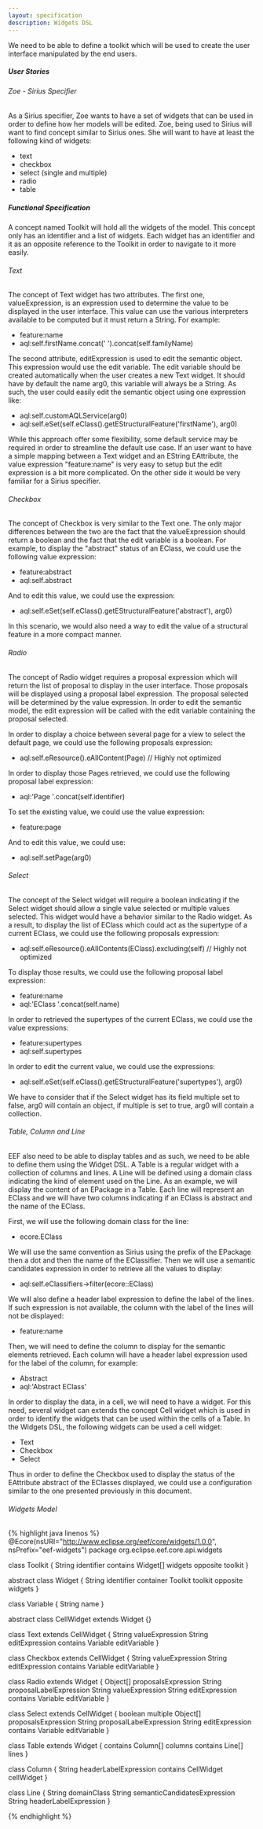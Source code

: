 ```yaml
---
layout: specification
description: Widgets DSL
---
```


We need to be able to define a toolkit which will be used to create the user interface manipulated by the end users.

##### User Stories

###### Zoe - Sirius Specifier

As a Sirius specifier, Zoe wants to have a set of widgets that can be used in order to define how her models will be edited. Zoe, being used to Sirius will want to find concept similar to Sirius ones. She will want to have at least the following kind of widgets:

* text
* checkbox
* select (single and multiple)
* radio
* table

##### Functional Specification

A concept named Toolkit will hold all the widgets of the model. This concept only has an identifier and a list of widgets. Each widget has an identifier and it as an opposite reference to the Toolkit in order to navigate to it more easily.

###### Text

The concept of Text widget has two attributes. The first one, valueExpression, is an expression used to determine the value to be displayed in the user interface. This value can use the various interpreters available to be computed but it must return a String. For example:

* feature:name
* aql:self.firstName.concat(' ').concat(self.familyName)

The second attribute, editExpression is used to edit the semantic object. This expression would use the edit variable. The edit variable should be created automatically when the user creates a new Text widget. It should have by default the name arg0, this variable will always be a String. As such, the user could easily edit the semantic object using one expression like:

* aql:self.customAQLService(arg0)
* aql:self.eSet(self.eClass().getEStructuralFeature('firstName'), arg0)

While this approach offer some flexibility, some default service may be required in order to streamline the default use case. If an user want to have a simple mapping between a Text widget and an EString EAttribute, the value expression "feature:name" is very easy to setup but the edit expression is a bit more complicated. On the other side it would be very familiar for a Sirius specifier.

###### Checkbox

The concept of Checkbox is very similar to the Text one. The only major differences between the two are the fact that the valueExpression should return a boolean and the fact that the edit variable is a boolean. For example, to display the "abstract" status of an EClass, we could use the following value expression:

* feature:abstract
* aql:self.abstract

And to edit this value, we could use the expression:

* aql:self.eSet(self.eClass().getEStructuralFeature('abstract'), arg0)

In this scenario, we would also need a way to edit the value of a structural feature in a more compact manner.

###### Radio

The concept of Radio widget requires a proposal expression which will return the list of proposal to display in the user interface. Those proposals will be displayed using a proposal label expression. The proposal selected will be determined by the value expression. In order to edit the semantic model, the edit expression will be called with the edit variable containing the proposal selected.

In order to display a choice between several page for a view to select the default page, we could use the following proposals expression:

* aql:self.eResource().eAllContent(Page) // Highly not optimized

In order to display those Pages retrieved, we could use the following proposal label expression:

* aql:'Page '.concat(self.identifier)

To set the existing value, we could use the value expression:

* feature:page

And to edit this value, we could use:

* aql:self.setPage(arg0)

###### Select

The concept of the Select widget will require a boolean indicating if the Select widget should allow a single value selected or multiple values selected. This widget would have a behavior similar to the Radio widget. As a result, to display the list of EClass which could act as the supertype of a current EClass, we could use the following proposals expression:

* aql:self.eResource().eAllContents(EClass).excluding(self) // Highly not optimized

To display those results, we could use the following proposal label expression:

* feature:name
* aql:'EClass '.concat(self.name)


In order to retrieved the supertypes of the current EClass, we could use the value expressions:

* feature:supertypes
* aql:self.supertypes

In order to edit the current value, we could use the expressions:

* aql:self.eSet(self.eClass().getEStructuralFeature('supertypes'), arg0)

We have to consider that if the Select widget has its field multiple set to false, arg0 will contain an object, if multiple is set to true, arg0 will contain a collection.

###### Table, Column and Line

EEF also need to be able to display tables and as such, we need to be able to define them using the Widget DSL. A Table is a regular widget with a collection of columns and lines. A Line will be defined using a domain class indicating the kind of element used on the Line. As an example, we will display the content of an EPackage in a Table. Each line will represent an EClass and we will have two columns indicating if an EClass is abstract and the name of the EClass.

First, we will use the following domain class for the line:

* ecore.EClass

We will use the same convention as Sirius using the prefix of the EPackage then a dot and then the name of the EClassifier. Then we will use a semantic candidates expression in order to retrieve all the values to display:

* aql:self.eClassifiers->filter(ecore::EClass)

We will also define a header label expression to define the label of the lines. If such expression is not available, the column with the label of the lines will not be displayed:

* feature:name

Then, we will need to define the column to display for the semantic elements retrieved. Each column will have a header label expression used for the label of the column, for example:

* Abstract
* aql:'Abstract EClass'

In order to display the data, in a cell, we will need to have a widget. For this need, several widget can extends the concept Cell widget which is used in order to identify the widgets that can be used within the cells of a Table. In the Widgets DSL, the following widgets can be used a cell widget:

* Text
* Checkbox
* Select

Thus in order to define the Checkbox used to display the status of the EAttribute abstract of the EClasses displayed, we could use a configuration similar to the one presented previously in this document.

###### Widgets Model

{% highlight java linenos %}
@Ecore(nsURI="http://www.eclipse.org/eef/core/widgets/1.0.0", nsPrefix="eef-widgets")
package org.eclipse.eef.core.api.widgets

class Toolkit {
  String identifier
  contains Widget[] widgets opposite toolkit
}

abstract class Widget {
  String identifier
  container Toolkit toolkit opposite widgets
}

class Variable {
  String name
}

abstract class CellWidget extends Widget {}

class Text extends CellWidget {
  String valueExpression
  String editExpression
  contains Variable editVariable
}

class Checkbox extends CellWidget {
  String valueExpression
  String editExpression
  contains Variable editVariable
}

class Radio extends Widget {
  Object[] proposalsExpression
  String proposalLabelExpression
  String valueExpression
  String editExpression
  contains Variable editVariable
}

class Select extends CellWidget {
  boolean multiple
  Object[] proposalsExpression
  String proposalLabelExpression
  String editExpression
  contains Variable editVariable
}

class Table extends Widget {
  contains Column[] columns
  contains Line[] lines
}

class Column {
  String headerLabelExpression
  contains CellWidget cellWidget
}

class Line {
  String domainClass
  String semanticCandidatesExpression
  String headerLabelExpression
}

{% endhighlight %}
